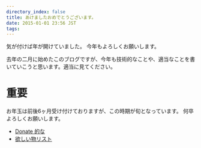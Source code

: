 ```yaml
---
directory_index: false
title: あけましたおめでとうございます。
date: 2015-01-01 23:56 JST
tags:
---
```


気が付けば年が開けていました。
今年もよろしくお願いします。

去年の二月に始めたこのブログですが、今年も技術的なことや、適当なことを書いていこうと思います。適当に見てください。

# 重要

お年玉は前後6ヶ月受け付けておりますが、この時期が旬となっています。
何卒よろしくお願いします。

* [Donate 的な](/about/#_Donate)
* [欲しい物リスト](http://www.amazon.co.jp/registry/wishlist/1BXEUWO6IYT1Y/)

